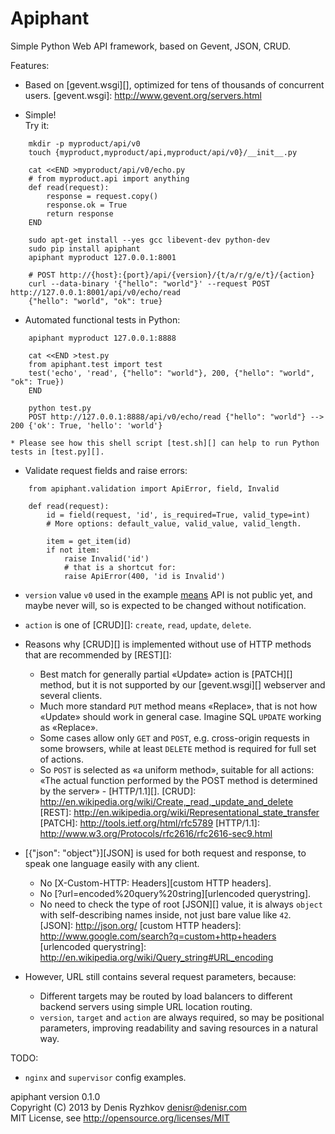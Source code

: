 Apiphant
========

Simple Python Web API framework, based on Gevent, JSON, CRUD.

Features:

* Based on [gevent.wsgi][], optimized for tens of thousands of concurrent users.
[gevent.wsgi]: http://www.gevent.org/servers.html

* Simple!  
Try it:
```
    mkdir -p myproduct/api/v0
    touch {myproduct,myproduct/api,myproduct/api/v0}/__init__.py

    cat <<END >myproduct/api/v0/echo.py
    # from myproduct.api import anything
    def read(request):
        response = request.copy()
        response.ok = True
        return response
    END

    sudo apt-get install --yes gcc libevent-dev python-dev
    sudo pip install apiphant
    apiphant myproduct 127.0.0.1:8001

    # POST http://{host}:{port}/api/{version}/{t/a/r/g/e/t}/{action}
    curl --data-binary '{"hello": "world"}' --request POST http://127.0.0.1:8001/api/v0/echo/read
    {"hello": "world", "ok": true}
```

* Automated functional tests in Python:
```
    apiphant myproduct 127.0.0.1:8888

    cat <<END >test.py
    from apiphant.test import test
    test('echo', 'read', {"hello": "world"}, 200, {"hello": "world", "ok": True})
    END

    python test.py
    POST http://127.0.0.1:8888/api/v0/echo/read {"hello": "world"} --> 200 {'ok': True, 'hello': 'world'}
```
    * Please see how this shell script [test.sh][] can help to run Python tests in [test.py][].
[test.sh]: https://github.com/denis-ryzhkov/apiphant/blob/master/tests/test.sh
[test.py]: https://github.com/denis-ryzhkov/apiphant/blob/master/tests/test.py

* Validate request fields and raise errors:
```
    from apiphant.validation import ApiError, field, Invalid

    def read(request):
        id = field(request, 'id', is_required=True, valid_type=int)
        # More options: default_value, valid_value, valid_length.

        item = get_item(id)
        if not item:
            raise Invalid('id')
            # that is a shortcut for:
            raise ApiError(400, 'id is Invalid')
```

* `version` value `v0` used in the example
[means](http://semver.org/) API is not public yet, and maybe never will,
so is expected to be changed without notification.

* `action` is one of [CRUD][]: `create`, `read`, `update`, `delete`.
* Reasons why [CRUD][] is implemented without use of HTTP methods
that are recommended by [REST][]:
    * Best match for generally partial «Update» action is [PATCH][] method,
    but it is not supported by our [gevent.wsgi][] webserver and several clients.
    * Much more standard `PUT` method means «Replace»,
    that is not how «Update» should work in general case.
    Imagine SQL `UPDATE` working as «Replace».
    * Some cases allow only `GET` and `POST`,
    e.g. cross-origin requests in some browsers,
    while at least `DELETE` method is required for full set of actions.
    * So `POST` is selected as «a uniform method», suitable for all actions:
    «The actual function performed by the POST method
    is determined by the server» - [HTTP/1.1][].
[CRUD]: http://en.wikipedia.org/wiki/Create,_read,_update_and_delete
[REST]: http://en.wikipedia.org/wiki/Representational_state_transfer
[PATCH]: http://tools.ietf.org/html/rfc5789
[HTTP/1.1]: http://www.w3.org/Protocols/rfc2616/rfc2616-sec9.html

* [{"json": "object"}][JSON] is used for both request and response,
to speak one language easily with any client.
    * No [X-Custom-HTTP: Headers][custom HTTP headers].
    * No [?url=encoded%20query%20string][urlencoded querystring].
    * No need to check the type of root [JSON][] value,
    it is always `object` with self-describing names inside,
    not just bare value like `42`.
[JSON]: http://json.org/
[custom HTTP headers]: http://www.google.com/search?q=custom+http+headers
[urlencoded querystring]: http://en.wikipedia.org/wiki/Query_string#URL_encoding

* However, URL still contains several request parameters, because:
    * Different targets may be routed by load balancers
    to different backend servers using simple URL location routing.
    * `version`, `target` and `action` are always required,
    so may be positional parameters,
    improving readability and saving resources in a natural way.

TODO:
* `nginx` and `supervisor` config examples.

apiphant version 0.1.0  
Copyright (C) 2013 by Denis Ryzhkov <denisr@denisr.com>  
MIT License, see http://opensource.org/licenses/MIT
